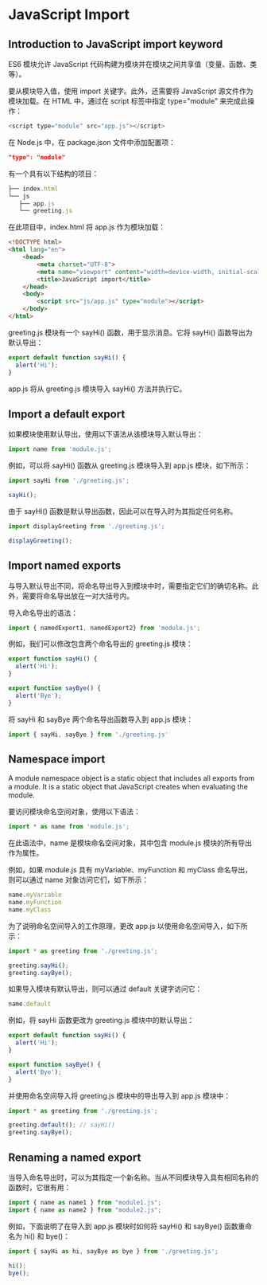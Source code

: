 # JavaScript Import

## Introduction to JavaScript import keyword

ES6 模块允许 JavaScript 代码构建为模块并在模块之间共享值（变量、函数、类等）。

要从模块导入值，使用 import 关键字。此外，还需要将 JavaScript 源文件作为模块加载。在 HTML 中，通过在 script 标签中指定 type="module" 来完成此操作：

```js
<script type="module" src="app.js"></script>
```

在 Node.js 中，在 package.json 文件中添加配置项：

```json
"type": "module"
```

有一个具有以下结构的项目：

```js
├── index.html
└── js
   ├── app.js
   └── greeting.js
```

在此项目中，index.html 将 app.js 作为模块加载：

```html
<!DOCTYPE html>
<html lang="en">
    <head>
        <meta charset="UTF-8">
        <meta name="viewport" content="width=device-width, initial-scale=1.0">
        <title>JavaScript import</title>
    </head>
    <body>
        <script src="js/app.js" type="module"></script>
    </body>
</html>
```

greeting.js 模块有一个 sayHi() 函数，用于显示消息。它将 sayHi() 函数导出为默认导出：

```js
export default function sayHi() {
  alert('Hi');
}
```

app.js 将从 greeting.js 模块导入 sayHi() 方法并执行它。

## Import a default export

如果模块使用默认导出，使用以下语法从该模块导入默认导出：

```js
import name from 'module.js';
```

例如，可以将 sayHi() 函数从 greeting.js 模块导入到 app.js 模块，如下所示：

```js
import sayHi from './greeting.js';

sayHi();
```

由于 sayHi() 函数是默认导出函数，因此可以在导入时为其指定任何名称。

```js
import displayGreeting from './greeting.js';

displayGreeting();
```

## Import named exports

与导入默认导出不同，将命名导出导入到模块中时，需要指定它们的确切名称。此外，需要将命名导出放在一对大括号内。

导入命名导出的语法：

```js
import { namedExport1, namedExport2} from 'module.js';
```

例如，我们可以修改包含两个命名导出的 greeting.js 模块：

```js
export function sayHi() {
  alert('Hi');
}

export function sayBye() {
  alert('Bye');
}
```

将 sayHi 和 sayBye 两个命名导出函数导入到 app.js 模块：

```js
import { sayHi, sayBye } from './greeting.js'
```

## Namespace import

A module namespace object is a static object that includes all exports from a module. It is a static object that JavaScript creates when evaluating the module.

要访问模块命名空间对象，使用以下语法：

```js
import * as name from 'module.js';
```

在此语法中，name 是模块命名空间对象，其中包含 module.js 模块的所有导出作为属性。

例如，如果 module.js 具有 myVariable、myFunction 和 myClass 命名导出，则可以通过 name 对象访问它们，如下所示：

```js
name.myVariable
name.myFunction
name.myClass
```

为了说明命名空间导入的工作原理，更改 app.js 以使用命名空间导入，如下所示：

```js
import * as greeting from './greeting.js';

greeting.sayHi();
greeting.sayBye();
```

如果导入模块有默认导出，则可以通过 default 关键字访问它：

```js
name.default
```

例如，将 sayHi 函数更改为 greeting.js 模块中的默认导出：

```js
export default function sayHi() {
  alert('Hi');
}

export function sayBye() {
  alert('Bye');
}
```

并使用命名空间导入将 greeting.js 模块中的导出导入到 app.js 模块中：

```js
import * as greeting from './greeting.js';

greeting.default(); // sayHi()
greeting.sayBye();
```

## Renaming a named export

当导入命名导出时，可以为其指定一个新名称。当从不同模块导入具有相同名称的函数时，它很有用：

```js
import { name as name1 } from "module1.js";
import { name as name2 } from "module2.js";
```

例如，下面说明了在导入到 app.js 模块时如何将 sayHi() 和 sayBye() 函数重命名为 hi() 和 bye()：

```js
import { sayHi as hi, sayBye as bye } from './greeting.js';

hi();
bye();
```